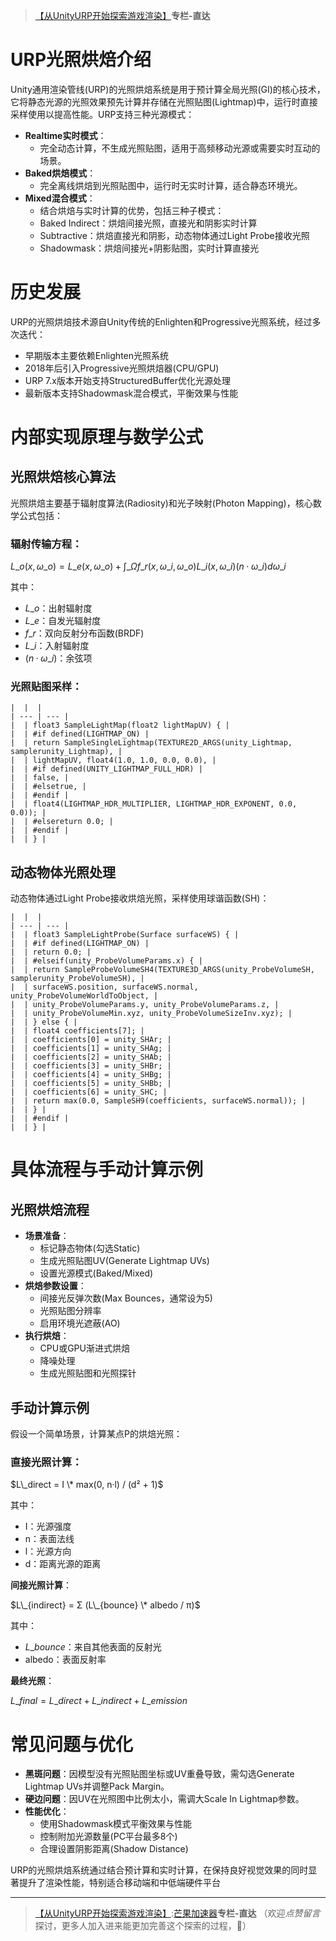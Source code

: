 > [【从UnityURP开始探索游戏渲染】](https://github.com)**专栏-直达**

# **URP光照烘焙介绍**

Unity通用渲染管线(URP)的光照烘焙系统是用于预计算全局光照(GI)的核心技术，它将静态光源的光照效果预先计算并存储在光照贴图(Lightmap)中，运行时直接采样使用以提高性能。URP支持三种光源模式：

* ‌**Realtime实时模式**‌：
  + 完全动态计算，不生成光照贴图，适用于高频移动光源或需要实时互动的场景。
* ‌**Baked烘焙模式**‌：
  + 完全离线烘焙到光照贴图中，运行时无实时计算，适合静态环境光。
* ‌**Mixed混合模式**‌：
  + 结合烘焙与实时计算的优势，包括三种子模式：
  + Baked Indirect：烘焙间接光照，直接光和阴影实时计算
  + Subtractive：烘焙直接光和阴影，动态物体通过Light Probe接收光照
  + Shadowmask：烘焙间接光+阴影贴图，实时计算直接光

# **历史发展**

URP的光照烘焙技术源自Unity传统的Enlighten和Progressive光照系统，经过多次迭代：

* 早期版本主要依赖Enlighten光照系统
* 2018年后引入Progressive光照烘焙器(CPU/GPU)
* URP 7.x版本开始支持StructuredBuffer优化光源处理
* 最新版本支持Shadowmask混合模式，平衡效果与性能

# **内部实现原理与数学公式**

## **光照烘焙核心算法**

光照烘焙主要基于辐射度算法(Radiosity)和光子映射(Photon Mapping)，核心数学公式包括：

### ‌**辐射传输方程**‌：

$L\_o(x,ω\_o) = L\_e(x,ω\_o) + ∫\_Ω f\_r(x,ω\_i,ω\_o)L\_i(x,ω\_i)(n·ω\_i)dω\_i$

其中：

* $L\_o$：出射辐射度
* $L\_e$：自发光辐射度
* $f\_r$：双向反射分布函数(BRDF)
* $L\_i$：入射辐射度
* $(n·ω\_i)$：余弦项

### ‌**光照贴图采样**‌：

```
|  |  |
| --- | --- |
|  | float3 SampleLightMap(float2 lightMapUV) { |
|  | #if defined(LIGHTMAP_ON) |
|  | return SampleSingleLightmap(TEXTURE2D_ARGS(unity_Lightmap, samplerunity_Lightmap), |
|  | lightMapUV, float4(1.0, 1.0, 0.0, 0.0), |
|  | #if defined(UNITY_LIGHTMAP_FULL_HDR) |
|  | false, |
|  | #elsetrue, |
|  | #endif |
|  | float4(LIGHTMAP_HDR_MULTIPLIER, LIGHTMAP_HDR_EXPONENT, 0.0, 0.0)); |
|  | #elsereturn 0.0; |
|  | #endif |
|  | } |
```

## **动态物体光照处理**

动态物体通过Light Probe接收烘焙光照，采样使用球谐函数(SH)：

```
|  |  |
| --- | --- |
|  | float3 SampleLightProbe(Surface surfaceWS) { |
|  | #if defined(LIGHTMAP_ON) |
|  | return 0.0; |
|  | #elseif(unity_ProbeVolumeParams.x) { |
|  | return SampleProbeVolumeSH4(TEXTURE3D_ARGS(unity_ProbeVolumeSH, samplerunity_ProbeVolumeSH), |
|  | surfaceWS.position, surfaceWS.normal, unity_ProbeVolumeWorldToObject, |
|  | unity_ProbeVolumeParams.y, unity_ProbeVolumeParams.z, |
|  | unity_ProbeVolumeMin.xyz, unity_ProbeVolumeSizeInv.xyz); |
|  | } else { |
|  | float4 coefficients[7]; |
|  | coefficients[0] = unity_SHAr; |
|  | coefficients[1] = unity_SHAg; |
|  | coefficients[2] = unity_SHAb; |
|  | coefficients[3] = unity_SHBr; |
|  | coefficients[4] = unity_SHBg; |
|  | coefficients[5] = unity_SHBb; |
|  | coefficients[6] = unity_SHC; |
|  | return max(0.0, SampleSH9(coefficients, surfaceWS.normal)); |
|  | } |
|  | #endif |
|  | } |
```

# **具体流程与手动计算示例**

## **光照烘焙流程**

* ‌**场景准备**‌：
  + 标记静态物体(勾选Static)
  + 生成光照贴图UV(Generate Lightmap UVs)
  + 设置光源模式(Baked/Mixed)
* ‌**烘焙参数设置**‌：
  + 间接光反弹次数(Max Bounces，通常设为5)
  + 光照贴图分辨率
  + 启用环境光遮蔽(AO)
* ‌**执行烘焙**‌：
  + CPU或GPU渐进式烘焙
  + 降噪处理
  + 生成光照贴图和光照探针

## **手动计算示例**

假设一个简单场景，计算某点P的烘焙光照：

### ‌**直接光照计算**‌：

$L\_direct = I \* max(0, n·l) / (d² + 1)$

其中：

* I：光源强度
* n：表面法线
* l：光源方向
* d：距离光源的距离

‌**间接光照计算**‌：

$L\_{indirect} = Σ (L\_{bounce} \* albedo / π)$

其中：

* $L\_{bounce}$：来自其他表面的反射光
* albedo：表面反射率

‌**最终光照**‌：

$L\_{final} = L\_{direct} + L\_{indirect} + L\_{emission}$

# **常见问题与优化**

* ‌**黑斑问题**‌：因模型没有光照贴图坐标或UV重叠导致，需勾选Generate Lightmap UVs并调整Pack Margin。
* ‌**硬边问题**‌：因UV在光照图中比例太小，需调大Scale In Lightmap参数。
* ‌**性能优化**‌：
  + 使用Shadowmask模式平衡效果与性能
  + 控制附加光源数量(PC平台最多8个)
  + 合理设置阴影距离(Shadow Distance)

URP的光照烘焙系统通过结合预计算和实时计算，在保持良好视觉效果的同时显著提升了渲染性能，特别适合移动端和中低端硬件平台

---

> [【从UnityURP开始探索游戏渲染】](https://github.com):[芒果加速器](https://soufaneng.com)**专栏-直达**
> （欢迎*点赞留言*探讨，更多人加入进来能更加完善这个探索的过程，🙏）
